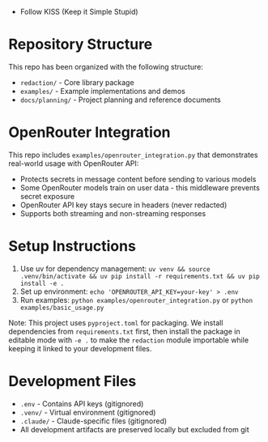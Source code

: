 - Follow KISS (Keep it Simple Stupid)

# Repository Structure
This repo has been organized with the following structure:
- `redaction/` - Core library package
- `examples/` - Example implementations and demos
- `docs/planning/` - Project planning and reference documents

# OpenRouter Integration
This repo includes `examples/openrouter_integration.py` that demonstrates real-world usage with OpenRouter API:
- Protects secrets in message content before sending to various models
- Some OpenRouter models train on user data - this middleware prevents secret exposure
- OpenRouter API key stays secure in headers (never redacted)
- Supports both streaming and non-streaming responses

# Setup Instructions
1. Use uv for dependency management: `uv venv && source .venv/bin/activate && uv pip install -r requirements.txt && uv pip install -e .`
2. Set up environment: `echo 'OPENROUTER_API_KEY=your-key' > .env`
3. Run examples: `python examples/openrouter_integration.py` or `python examples/basic_usage.py`

Note: This project uses `pyproject.toml` for packaging. We install dependencies from `requirements.txt` first, then install the package in editable mode with `-e .` to make the `redaction` module importable while keeping it linked to your development files.

# Development Files
- `.env` - Contains API keys (gitignored)
- `.venv/` - Virtual environment (gitignored)
- `.claude/` - Claude-specific files (gitignored)
- All development artifacts are preserved locally but excluded from git
